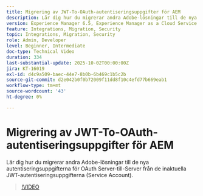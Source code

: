 ```yaml
---
title: Migrering av JWT-To-OAuth-autentiseringsuppgifter för AEM
description: Lär dig hur du migrerar andra Adobe-lösningar till de nya autentiseringsuppgifterna för OAuth Server-till-Server.
version: Experience Manager 6.5, Experience Manager as a Cloud Service
feature: Integrations, Migration, Security
topic: Integrations, Migration, Security
role: Admin, Developer
level: Beginner, Intermediate
doc-type: Technical Video
duration: 334
last-substantial-update: 2025-10-02T00:00:00Z
jira: KT-16019
exl-id: d4c9a509-baec-44e7-8b0b-6b469c1b5c2b
source-git-commit: d2e042b0f0b72009f11dd8f10c4efd77b669eab1
workflow-type: tm+mt
source-wordcount: '43'
ht-degree: 0%

---
```


# Migrering av JWT-To-OAuth-autentiseringsuppgifter för AEM

Lär dig hur du migrerar andra Adobe-lösningar till de nya autentiseringsuppgifterna för OAuth Server-till-Server från de inaktuella JWT-autentiseringsuppgifterna (Service Account).

>[!VIDEO](https://video.tv.adobe.com/v/3449242/?learn=on&captions=swe)
